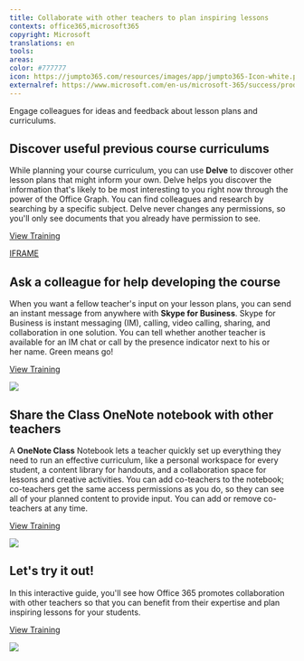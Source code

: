```yaml
---
title: Collaborate with other teachers to plan inspiring lessons
contexts: office365,microsoft365
copyright: Microsoft
translations: en
tools: 
areas: 
color: #777777
icon: https://jumpto365.com/resources/images/app/jumpto365-Icon-white.png
externalref: https://www.microsoft.com/en-us/microsoft-365/success/productivitylibrary/collaborate-with-other-teachers-to-plan-inspiring-lessons
---
```

Engage colleagues for ideas and feedback about lesson plans and curriculums.


## Discover useful previous course curriculums

While planning your course curriculum, you can use **Delve** to discover other lesson plans that might inform your own. Delve helps you discover the information that's likely to be most interesting to you right now through the power of the Office Graph. You can find colleagues and research by searching by a specific subject. Delve never changes any permissions, so you'll only see documents that you already have permission to see.

[View Training](https://support.office.com/en-US/article/What-is-Office-Delve-1315665a-c6af-4409-a28d-49f8916878ca)

[IFRAME](https://www.microsoft.com/en-us/videoplayer/embed/RE1TwTh)

## Ask a colleague for help developing the course

When you want a fellow teacher's input on your lesson plans, you can send an instant message from anywhere with **Skype for Business**. Skype for Business is instant messaging (IM), calling, video calling, sharing, and collaboration in one solution. You can tell whether another teacher is available for an IM chat or call by the presence indicator next to his or her name. Green means go!

[View Training](https://support.office.com/en-US/article/Send-an-IM-in-Skype-for-Business-48c07e01-c833-4c63-8505-0fda906ef33b)

![](http://img-prod-cms-rt-microsoft-com.akamaized.net/cms/api/am/imageFileData/RE1MIoq?ver=8942)

## Share the Class OneNote notebook with other teachers

A **OneNote Class** Notebook lets a teacher quickly set up everything they need to run an effective curriculum, like a personal workspace for every student, a content library for handouts, and a collaboration space for lessons and creative activities. You can add co-teachers to the notebook; co-teachers get the same access permissions as you do, so they can see all of your planned content to provide input. You can add or remove co-teachers at any time.

[View Training](https://support.office.com/en-US/article/Frequently-Asked-Questions-about-the-OneNote-Class-Notebook-app-9183c502-9374-42a7-8d59-3a17c377077d)

![](http://img-prod-cms-rt-microsoft-com.akamaized.net/cms/api/am/imageFileData/RE1MIns?ver=648c)

## Let's try it out!

In this interactive guide, you'll see how Office 365 promotes collaboration with other teachers so that you can benefit from their expertise and plan inspiring lessons for your students.

[View Training](http://office365-education.cloudguides.com:80/embed/16h)

![](http://img-prod-cms-rt-microsoft-com.akamaized.net/cms/api/am/imageFileData/RE1MP6n?ver=c1bb)


